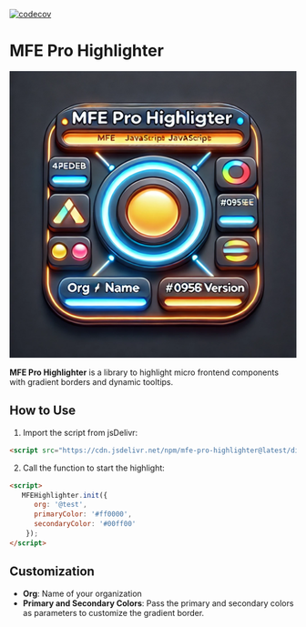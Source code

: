 [![codecov](https://codecov.io/gh/mfe-pro/highlighter/branch/main/graph/badge.svg?token=IBB6PC8S7C)](https://codecov.io/gh/mfe-pro/highlighter)

# MFE Pro Highlighter

![MFE Pro Highlighter](./logo.png)

**MFE Pro Highlighter** is a library to highlight micro frontend components with gradient borders and dynamic tooltips.

## How to Use

1. Import the script from jsDelivr:

```html
<script src="https://cdn.jsdelivr.net/npm/mfe-pro-highlighter@latest/dist/highlighter.min.js"></script>
```

2. Call the function to start the highlight:

```html
<script>
   MFEHighlighter.init({
      org: '@test',
      primaryColor: '#ff0000',
      secondaryColor: '#00ff00'
    });
</script>
```

## Customization

- **Org**: Name of your organization
- **Primary and Secondary Colors**: Pass the primary and secondary colors as parameters to customize the gradient border.
